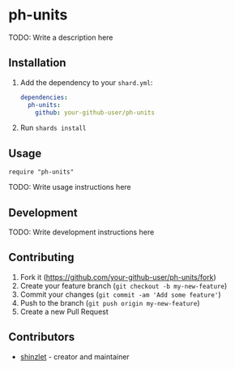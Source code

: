 # ph-units

TODO: Write a description here

## Installation

1. Add the dependency to your `shard.yml`:

   ```yaml
   dependencies:
     ph-units:
       github: your-github-user/ph-units
   ```

2. Run `shards install`

## Usage

```crystal
require "ph-units"
```

TODO: Write usage instructions here

## Development

TODO: Write development instructions here

## Contributing

1. Fork it (<https://github.com/your-github-user/ph-units/fork>)
2. Create your feature branch (`git checkout -b my-new-feature`)
3. Commit your changes (`git commit -am 'Add some feature'`)
4. Push to the branch (`git push origin my-new-feature`)
5. Create a new Pull Request

## Contributors

- [shinzlet](https://github.com/your-github-user) - creator and maintainer
